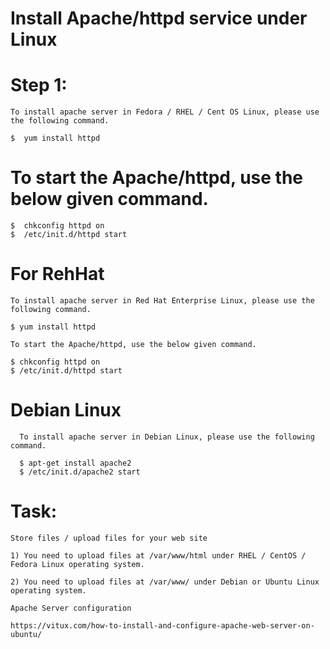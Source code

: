 # Install Apache/httpd service under Linux

# Step 1:

    To install apache server in Fedora / RHEL / Cent OS Linux, please use the following command.

    $  yum install httpd

# To start the Apache/httpd, use the below given command.

    $  chkconfig httpd on
    $  /etc/init.d/httpd start
    
# For RehHat
    To install apache server in Red Hat Enterprise Linux, please use the following command.

    $ yum install httpd

    To start the Apache/httpd, use the below given command.

    $ chkconfig httpd on
    $ /etc/init.d/httpd start

# Debian Linux

      To install apache server in Debian Linux, please use the following command.

      $ apt-get install apache2
      $ /etc/init.d/apache2 start

# Task: 
    Store files / upload files for your web site

    1) You need to upload files at /var/www/html under RHEL / CentOS / Fedora Linux operating system.

    2) You need to upload files at /var/www/ under Debian or Ubuntu Linux operating system.

    Apache Server configuration

    https://vitux.com/how-to-install-and-configure-apache-web-server-on-ubuntu/
